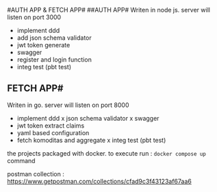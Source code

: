 #AUTH APP & FETCH APP#
##AUTH APP#
Writen in node js.
server will listen on port 3000
- implement ddd
- add json schema validator
- jwt token generate
- swagger
- register and login function
- integ test (pbt test)

## FETCH APP#
Writen in go.
server will listen on port 8000
- implement ddd
x json schema validator
x swagger
- jwt token extract claims
- yaml based configuration
- fetch komoditas and aggregate 
x integ test (pbt test)

the projects packaged with docker.
to execute run : `docker compose up` command

postman collection : 
https://www.getpostman.com/collections/cfad9c3f43123af67aa6